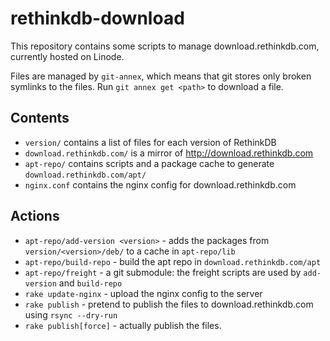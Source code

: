 rethinkdb-download
==================

This repository contains some scripts to manage download.rethinkdb.com, currently hosted on Linode.

Files are managed by `git-annex`, which means that git stores only broken symlinks to the files.
Run `git annex get <path>` to download a file.

## Contents

* `version/` contains a list of files for each version of RethinkDB
* `download.rethinkdb.com/` is a mirror of http://download.rethinkdb.com
* `apt-repo/` contains scripts and a package cache to generate `download.rethinkdb.com/apt/`
* `nginx.conf` contains the nginx config for download.rethinkdb.com

## Actions

* `apt-repo/add-version <version>` - adds the packages from `version/<version>/deb/` to a cache in `apt-repo/lib`
* `apt-repo/build-repo` - build the apt repo in `download.rethinkdb.com/apt`
* `apt-repo/freight` - a git submodule: the freight scripts are used by `add-version` and `build-repo`
* `rake update-nginx` - upload the nginx config to the server
* `rake publish` - pretend to publish the files to download.rethinkdb.com using `rsync --dry-run`
* `rake publish[force]` - actually publish the files.

